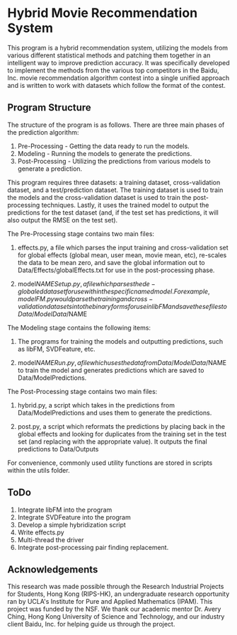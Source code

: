 Hybrid Movie Recommendation System
==============================================

This program is a hybrid recommendation system, utilizing the models from various different statistical methods and patching them together in an intelligent way to improve prediction accuracy. It was specifically developed to implement the methods from the various top competitors in the Baidu, Inc. movie recommendation algorithm contest into a single unified approach and is written to work with datasets which follow the format of the contest.

Program Structure
----------------------------------------------

The structure of the program is as follows. There are three main phases of the prediction algorithm:

1. Pre-Processing - Getting the data ready to run the models.
2. Modeling - Running the models to generate the predictions.
3. Post-Processing - Utilizing the predictions from various models to generate a prediction.

This program requires three datasets: a training dataset, cross-validation dataset, and a test/prediction dataset. The training dataset is used to train the models and the cross-validation dataset is used to train the post-processing techniques. Lastly, it uses the trained model to output the predictions for the test dataset (and, if the test set has predictions, it will also output the RMSE on the test set).

The Pre-Processing stage contains two main files:

1. effects.py, a file which parses the input training and cross-validation set for global effects (global mean, user mean, movie mean, etc), re-scales the data to be mean zero, and save the global information out to Data/Effects/globalEffects.txt for use in the post-processing phase.

2. model$NAMESetup.py, a file which parses the de-globaled dataset for use within the specific named model. For example, modelFM.py would parse the training and cross-validation datasets into the binary forms for use in libFM and save these files to Data/ModelData/$NAME

The Modeling stage contains the following items:

1. The programs for training the models and outputting predictions, such as libFM, SVDFeature, etc.

2. model$NAMERun.py, a file which uses the data from Data/ModelData/$NAME to train the model and generates predictions which are saved to Data/ModelPredictions.

The Post-Processing stage contains two main files:

1. hybrid.py, a script which takes in the predictions from Data/ModelPredictions and uses them to generate the predictions.

2. post.py, a script which reformats the predictions by placing back in the global effects and looking for duplicates from the training set in the test set (and replacing with the appropriate value). It outputs the final predictions to Data/Outputs

For convenience, commonly used utility functions are stored in scripts within the utils folder.

ToDo
----------------------------------------------

1. Integrate libFM into the program
2. Integrate SVDFeature into the program
3. Develop a simple hybridization script
4. Write effects.py
5. Multi-thread the driver
6. Integrate post-processing pair finding replacement.

Acknowledgements
----------------------------------------------

This research was made possible through the Research Industrial Projects for Students, Hong Kong (RIPS-HK), an undergraduate research opportunity ran by UCLA's Institute for Pure and Applied Mathematics (IPAM). This project was funded by the NSF. We thank our academic mentor Dr. Avery Ching, Hong Kong University of Science and Technology, and our industry client Baidu, Inc. for helping guide us through the project.